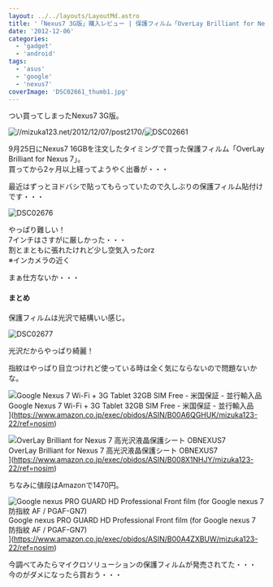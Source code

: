 ```yaml
---
layout: ../../layouts/LayoutMd.astro
title: '「Nexus7 3G版」購入レビュー | 保護フィルム「OverLay Brilliant for Nexus 7」'
date: '2012-12-06'
categories:
  - 'gadget'
  - 'android'
tags:
  - 'asus'
  - 'google'
  - 'nexus7'
coverImage: 'DSC02661_thumb1.jpg'
---
```


つい買ってしまったNexus7 3G版。

![//mizuka123.net/2012/12/07/post2170/](/archive/images/DSC026611.jpg '「Nexus7 3G版」購入レビュー | 購入～開封 » みずかるちゃー')![DSC02661](/archive/images/DSC02661_thumb1.jpg 'DSC02661')

9月25日にNexus7 16GBを注文したタイミングで買った保護フィルム「OverLay Brilliant for Nexus 7」。  
買ってから2ヶ月以上経ってようやく出番が・・・

最近はずっとヨドバシで貼ってもらっていたので久しぶりの保護フィルム貼付けです・・・

![DSC02676](/archive/images/DSC02676_thumb.jpg 'DSC02676')

やっぱり難しい！  
7インチはさすがに厳しかった・・・  
割とまともに張れたけれど少し空気入ったorz  
※インカメラの近く

まぁ仕方ないか・・・

#### まとめ

保護フィルムは光沢で結構いい感じ。

![DSC02677](/archive/images/DSC02677_thumb.jpg 'DSC02677')

光沢だからやっぱり綺麗！

指紋はやっぱり目立つけれど使っている時は全く気にならないので問題ないかな。

![Google Nexus 7 Wi-Fi + 3G Tablet 32GB SIM Free - 米国保証 - 並行輸入品](/archive/images/41OjNcR2FTL._SL160_.jpg)  
Google Nexus 7 Wi-Fi + 3G Tablet 32GB SIM Free - 米国保証 - 並行輸入品  
](https://www.amazon.co.jp/exec/obidos/ASIN/B00A6QGHUK/mizuka123-22/ref=nosim)

![OverLay Brilliant for Nexus 7 高光沢液晶保護シート OBNEXUS7](/archive/images/31k7gKlnHGL._SL160_.jpg)  
OverLay Brilliant for Nexus 7 高光沢液晶保護シート OBNEXUS7  
](https://www.amazon.co.jp/exec/obidos/ASIN/B008X1NHJY/mizuka123-22/ref=nosim)

ちなみに値段はAmazonで1470円。

![Google nexus PRO GUARD  HD Professional Front film (for Google nexus 7 防指紋 AF / PGAF-GN7)](/archive/images/41LXsk1FDjL._SL160_.jpg)  
Google nexus PRO GUARD HD Professional Front film (for Google nexus 7 防指紋 AF / PGAF-GN7)  
](https://www.amazon.co.jp/exec/obidos/ASIN/B00A4ZXBUW/mizuka123-22/ref=nosim)

今調べてみたらマイクロソリューションの保護フィルムが発売されてた・・・  
今のがダメになったら買おう・・・
